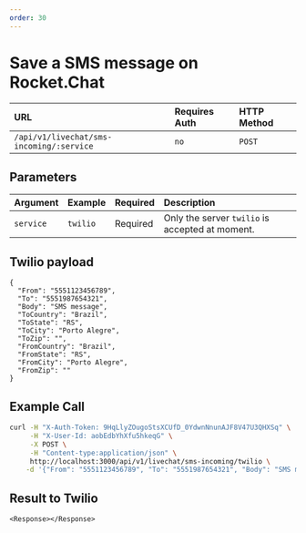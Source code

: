 ```yaml
---
order: 30
---
```


# Save a SMS message on Rocket.Chat

| URL | Requires Auth | HTTP Method |
| :--- | :--- | :--- |
| `/api/v1/livechat/sms-incoming/:service` | `no` | `POST` |

## Parameters
| Argument | Example | Required | Description |
| :--- | :--- | :--- | :--- |
| `service` | `twilio` | Required | Only the server `twilio` is accepted at moment. |

## Twilio payload
```
{
  "From": "5551123456789",
  "To": "5551987654321",
  "Body": "SMS message",
  "ToCountry": "Brazil",
  "ToState": "RS",
  "ToCity": "Porto Alegre",
  "ToZip": "",
  "FromCountry": "Brazil",
  "FromState": "RS",
  "FromCity": "Porto Alegre",
  "FromZip": ""
}
```

## Example Call
```bash
curl -H "X-Auth-Token: 9HqLlyZOugoStsXCUfD_0YdwnNnunAJF8V47U3QHXSq" \
     -H "X-User-Id: aobEdbYhXfu5hkeqG" \
     -X POST \
     -H "Content-type:application/json" \
     http://localhost:3000/api/v1/livechat/sms-incoming/twilio \
    -d '{"From": "5551123456789", "To": "5551987654321", "Body": "SMS message", "ToCountry": "Brazil", "ToState": "RS", "ToCity": "Porto Alegre", "ToZip": "", "FromCountry": "Brazil", "FromState": "RS", "FromCity": "Porto Alegre", "FromZip": ""}'
```

## Result to Twilio
```
<Response></Response>
```
